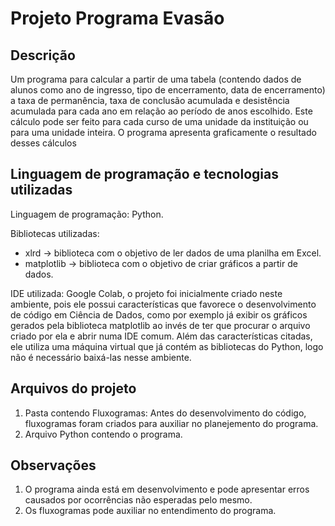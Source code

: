 # Projeto Programa Evasão

## Descrição

Um programa para calcular a partir de uma tabela (contendo dados de alunos como ano de ingresso, tipo de encerramento, data de encerramento) a taxa de permanência, taxa de conclusão acumulada e desistência acumulada para cada ano em relação ao período de anos escolhido.
Este cálculo pode ser feito para cada curso de uma unidade da instituição ou para uma unidade inteira.
O programa apresenta graficamente o resultado desses cálculos


## Linguagem de programação e tecnologias utilizadas

Linguagem de programação: Python.

Bibliotecas utilizadas:
* xlrd -> biblioteca com o objetivo de ler dados de uma planilha em Excel.
* matplotlib -> biblioteca com o objetivo de criar gráficos a partir de dados.

IDE utilizada:
Google Colab, o projeto foi inicialmente criado neste ambiente, pois ele possui características que favorece o desenvolvimento de código em Ciência de Dados, como por exemplo já exibir os gráficos gerados pela biblioteca matplotlib ao invés de ter que procurar o arquivo criado por ela e abrir numa IDE comum. Além das características citadas, ele utiliza uma máquina virtual que já contém as bibliotecas do Python, logo não é necessário baixá-las nesse ambiente.

## Arquivos do projeto
1.  Pasta contendo Fluxogramas: Antes do desenvolvimento do código, fluxogramas foram criados para auxiliar no planejemento do programa.
2.  Arquivo Python contendo o programa.

## Observações
1. O programa ainda está em desenvolvimento e pode apresentar erros causados por ocorrências não esperadas pelo mesmo.
2. Os fluxogramas pode auxiliar no entendimento do programa.
